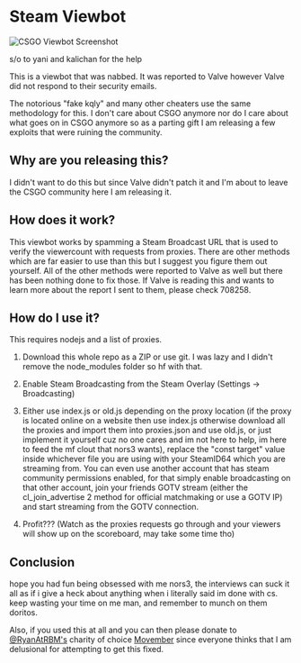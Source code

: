 # Steam Viewbot

![CSGO Viewbot Screenshot](https://i.ibb.co/w403F4w/steam-s5bp7-Ag-SSM.png)

s/o to yani and kalichan for the help

This is a viewbot that was nabbed. It was reported to Valve however Valve did not respond to their security emails.

The notorious "fake kqly" and many other cheaters use the same methodology for this. I don't care about CSGO anymore nor do I care about what goes on in CSGO anymore so as a parting gift I am releasing a few exploits that were ruining the community.

## Why are you releasing this?
I didn't want to do this but since Valve didn't patch it and I'm about to leave the CSGO community here I am releasing it.

## How does it work?
This viewbot works by spamming a Steam Broadcast URL that is used to verify the viewercount with requests from proxies. There are other methods which are far easier to use than this but I suggest you figure them out yourself. All of the other methods were reported to Valve as well but there has been nothing done to fix those. If Valve is reading this and wants to learn more about the report I sent to them, please check 708258.

## How do I use it?

This requires nodejs and a list of proxies.

1) Download this whole repo as a ZIP or use git. I was lazy and I didn't remove the node_modules folder so hf with that.

2) Enable Steam Broadcasting from the Steam Overlay (Settings -> Broadcasting)

3) Either use index.js or old.js depending on the proxy location (if the proxy is located online on a website then use index.js otherwise download all the proxies and import them into proxies.json and use old.js, or just implement it yourself cuz no one cares and im not here to help, im here to feed the mf clout that nors3 wants), replace the "const target" value inside whichever file you are using with your SteamID64 which you are streaming from. You can even use another account that has steam community permissions enabled, for that simply enable broadcasting on that other account, join your friends GOTV stream (either the cl_join_advertise 2 method for official matchmaking or use a GOTV IP) and start streaming from the GOTV connection.

4) Profit??? (Watch as the proxies requests go through and your viewers will show up on the scoreboard, may take some time tho)

## Conclusion
hope you had fun being obsessed with me nors3, the interviews can suck it all as if i give a heck about anything when i literally said im done with cs. keep wasting your time on me man, and remember to munch on them doritos.

Also, if you used this at all and you can then please donate to [@RyanAtRBM's](https://twitter.com/RyanAtRBM/) charity of choice [Movember](https://us.movember.com/donate) since everyone thinks that I am delusional for attempting to get this fixed.
